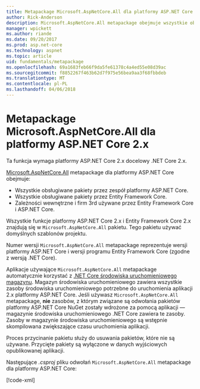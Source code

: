 ```yaml
---
title: Metapackage Microsoft.AspNetCore.All dla platformy ASP.NET Core 2.x i nowsze
author: Rick-Anderson
description: Microsoft.AspNetCore.All metapackage obejmuje wszystkie obsługiwane pakiety Entity Framework Core i ASP.NET Core, wraz z ich zależności.
manager: wpickett
ms.author: riande
ms.date: 09/20/2017
ms.prod: asp.net-core
ms.technology: aspnet
ms.topic: article
uid: fundamentals/metapackage
ms.openlocfilehash: 69a1683feb66f9da5fe61378c4a4ed55e08d39ac
ms.sourcegitcommit: f8852267f463b62d7f975e56bea9aa3f68fbbdeb
ms.translationtype: MT
ms.contentlocale: pl-PL
ms.lasthandoff: 04/06/2018
---
```

# <a name="microsoftaspnetcoreall-metapackage-for-aspnet-core-2x"></a>Metapackage Microsoft.AspNetCore.All dla platformy ASP.NET Core 2.x

Ta funkcja wymaga platformy ASP.NET Core 2.x docelowy .NET Core 2.x.

[Microsoft.AspNetCore.All](https://www.nuget.org/packages/Microsoft.AspNetCore.All) metapackage dla platformy ASP.NET Core obejmuje:

* Wszystkie obsługiwane pakiety przez zespół platformy ASP.NET Core.
* Wszystkie obsługiwane pakiety przez Entity Framework Core. 
* Zależności wewnętrzne i firm 3rd używane przez Entity Framework Core i ASP.NET Core. 

Wszystkie funkcje platformy ASP.NET Core 2.x i Entity Framework Core 2.x znajdują się w `Microsoft.AspNetCore.All` pakietu. Tego pakietu używać domyślnych szablonów projektu.

Numer wersji `Microsoft.AspNetCore.All` metapackage reprezentuje wersji platformy ASP.NET Core i wersji programu Entity Framework Core (zgodne z wersją .NET Core).

Aplikacje używające `Microsoft.AspNetCore.All` metapackage automatycznie korzystać z [.NET Core środowiska uruchomieniowego magazynu](https://docs.microsoft.com/dotnet/core/deploying/runtime-store). Magazyn środowiska uruchomieniowego zawiera wszystkie zasoby środowiska uruchomieniowego potrzebne do uruchomienia aplikacji 2.x platformy ASP.NET Core. Jeśli używasz `Microsoft.AspNetCore.All` metapackage, **nie** zasobów, z którym związane są odwołania pakietów platformy ASP.NET Core NuGet zostały wdrożone za pomocą aplikacji &mdash; magazynie środowiska uruchomieniowego .NET Core zawiera te zasoby. Zasoby w magazynie środowiska uruchomieniowego są wstępnie skompilowana zwiększające czasu uruchomienia aplikacji.

Proces przycinanie pakietu służy do usuwania pakietów, które nie są używane. Przycięte pakiety są wyłączone w danych wyjściowych opublikowanej aplikacji.

Następujące *.csproj* pliku odwołań `Microsoft.AspNetCore.All` metapackage dla platformy ASP.NET Core:

[!code-xml[](../mvc/views/view-compilation/sample/MvcRazorCompileOnPublish2.csproj?highlight=9)]
